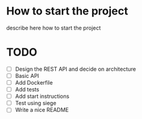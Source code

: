 # How to start the project
describe here how to start the project

# TODO
* [ ] Design the REST API and decide on architecture
* [ ] Basic API
* [ ] Add Dockerfile
* [ ] Add tests
* [ ] Add start instructions
* [ ] Test using siege
* [ ] Write a nice README